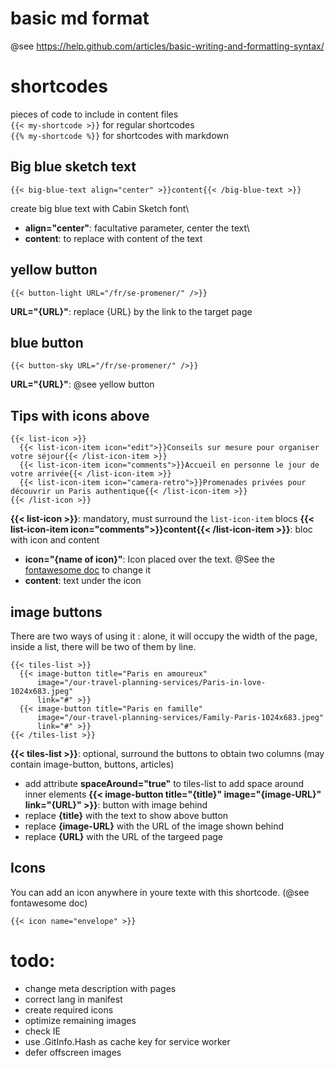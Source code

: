 # basic md format
@see https://help.github.com/articles/basic-writing-and-formatting-syntax/

# shortcodes
pieces of code to include in content files\
`{{< my-shortcode >}}` for regular shortcodes\
`{{% my-shortcode %}}` for shortcodes with markdown

## Big blue sketch text
```
{{< big-blue-text align="center" >}}content{{< /big-blue-text >}}
```
create big blue text with Cabin Sketch font\
* **align="center"**: facultative parameter, center the text\
* **content**: to replace with content of the text

## yellow button
```
{{< button-light URL="/fr/se-promener/" />}}
```
**URL="{URL}"**: replace {URL} by the link to the target page

## blue button
```
{{< button-sky URL="/fr/se-promener/" />}}
```
**URL="{URL}"**: @see yellow button

## Tips with icons above
```
{{< list-icon >}}
  {{< list-icon-item icon="edit">}}Conseils sur mesure pour organiser votre séjour{{< /list-icon-item >}}
  {{< list-icon-item icon="comments">}}Accueil en personne le jour de votre arrivée{{< /list-icon-item >}}
  {{< list-icon-item icon="camera-retro">}}Promenades privées pour découvrir un Paris authentique{{< /list-icon-item >}}
{{< /list-icon >}}
```
**{{< list-icon >}}**: mandatory, must surround the `list-icon-item` blocs
**{{< list-icon-item icon="comments">}}content{{< /list-icon-item >}}**: bloc with icon and content
* **icon="{name of icon}"**: Icon placed over the text. @See the [fontawesome doc](https://fontawesome.com/icons?d=gallery&s=solid&m=free) to change it
* **content**: text under the icon

## image buttons
There are two ways of using it : alone, it will occupy the width of the page, inside a list, there will be two of them by line.
```
{{< tiles-list >}}
  {{< image-button title="Paris en amoureux"
      image="/our-travel-planning-services/Paris-in-love-1024x683.jpeg"
      link="#" >}}
  {{< image-button title="Paris en famille"
      image="/our-travel-planning-services/Family-Paris-1024x683.jpeg"
      link="#" >}}
{{< /tiles-list >}}
```
**{{< tiles-list >}}**: optional, surround the buttons to obtain two columns (may contain image-button, buttons, articles)
* add attribute **spaceAround="true"** to tiles-list to add space around inner elements
**{{< image-button title="{title}" image="{image-URL}" link="{URL}" >}}**: button with image behind
* replace **{title}** with the text to show above button
* replace **{image-URL}** with the URL of the image shown behind
* replace **{URL}** with the URL of the targeed page

## Icons
You can add an icon anywhere in youre texte with this shortcode. (@see fontawesome doc)
```
{{< icon name="envelope" >}}
```

# todo:

* change meta description with pages
* correct lang in manifest
* create required icons
* optimize remaining images
* check IE
* use .GitInfo.Hash as cache key for service worker
* defer offscreen images
